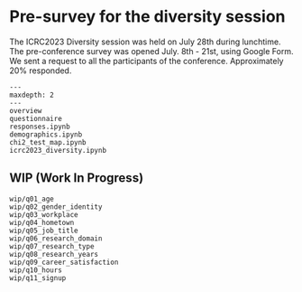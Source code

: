 # Pre-survey for the diversity session

The ICRC2023 Diversity session was held on July 28th during lunchtime.
The pre-conference survey was opened July. 8th - 21st, using Google Form.
We sent a request to all the participants of the conference.
Approximately 20% responded.

```{toctree}
---
maxdepth: 2
---
overview
questionnaire
responses.ipynb
demographics.ipynb
chi2_test_map.ipynb
icrc2023_diversity.ipynb
```

## WIP (Work In Progress)

```{toctree}
wip/q01_age
wip/q02_gender_identity
wip/q03_workplace
wip/q04_hometown
wip/q05_job_title
wip/q06_research_domain
wip/q07_research_type
wip/q08_research_years
wip/q09_career_satisfaction
wip/q10_hours
wip/q11_signup
```
